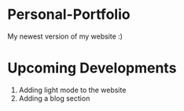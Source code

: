 # Personal-Portfolio

My newest version of my website :)

# Upcoming Developments
1. Adding light mode to the website
2. Adding a blog section